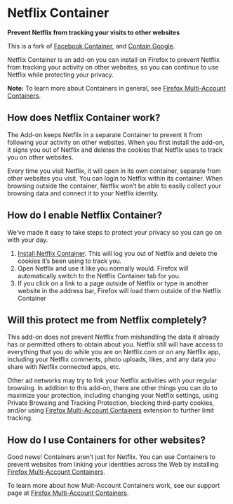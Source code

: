 # Netflix Container

**Prevent Netflix from tracking your visits to other websites**

This is a fork of [Facebook Container](https://github.com/mozilla/contain-facebook), and [Contain Google](https://github.com/containers-everywhere/contain-google).

Netflix Container is an add-on you can install on Firefox to prevent Netflix from tracking your activity on other websites, so you can continue to use Netflix while protecting your privacy.

**Note:** To learn more about Containers in general, see [Firefox Multi-Account Containers](https://support.mozilla.org/kb/containers).

## How does Netflix Container work?

The Add-on keeps Netflix in a separate Container to prevent it from following your activity on other websites. When you first install the add-on, it signs you out of Netflix and deletes the cookies that Netflix uses to track you on other websites. 

Every time you visit Netflix, it will open in its own container, separate from other websites you visit.  You can login to Netflix within its container.  When browsing outside the container, Netflix won’t be able to easily collect your browsing data and connect it to your Netflix identity.

## How do I enable Netflix Container?

We’ve made it easy to take steps to protect your privacy so you can go on with your day.

1. [Install Netflix Container](https://addons.mozilla.org/firefox/addon/netflix-container/). This will log you out of Netflix and delete the cookies it’s been using to track you.
2. Open Netflix and use it like you normally would.  Firefox will automatically switch to the Netflix Container tab for you.
3. If you click on a link to a page outside of Netflix or type in another website in the address bar, Firefox will load them outside of the Netflix Container

## Will this protect me from Netflix completely?

This add-on does not prevent Netflix from mishandling the data it already has or permitted others to obtain about you. Netflix still will have access to everything that you do while you are on Netflix.com or on any Netflix app, including your Netflix comments, photo uploads, likes, and any data you share with Netflix connected apps, etc.  

Other ad networks may try to link your Netflix activities with your regular browsing. In addition to this add-on, there are other things you can do to maximize your protection, including changing your Netflix settings, using Private Browsing and Tracking Protection, blocking third-party cookies, and/or using [Firefox Multi-Account Containers](https://addons.mozilla.org/firefox/addon/multi-account-containers/ ) extension to further limit tracking.

## How do I use Containers for other websites?

Good news! Containers aren’t just for Netflix. You can use Containers to prevent websites from linking your identities across the Web by installing [Firefox Multi-Account Containers](https://addons.mozilla.org/firefox/addon/multi-account-containers/).

To learn more about how Mult-Account Containers work, see our support page at [Firefox Multi-Account Containers](https://addons.mozilla.org/firefox/addon/multi-account-containers/).
